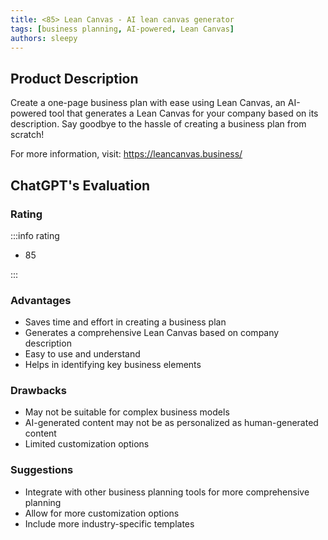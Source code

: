 ```yaml
---
title: <85> Lean Canvas - AI lean canvas generator
tags: [business planning, AI-powered, Lean Canvas]
authors: sleepy
---
```


## Product Description

Create a one-page business plan with ease using Lean Canvas, an AI-powered tool that generates a Lean Canvas for your company based on its description. Say goodbye to the hassle of creating a business plan from scratch!

For more information, visit: https://leancanvas.business/

## ChatGPT's Evaluation

### Rating

:::info rating

- 85

:::

### Advantages

- Saves time and effort in creating a business plan
- Generates a comprehensive Lean Canvas based on company description
- Easy to use and understand
- Helps in identifying key business elements


### Drawbacks

- May not be suitable for complex business models
- AI-generated content may not be as personalized as human-generated content
- Limited customization options

### Suggestions

- Integrate with other business planning tools for more comprehensive planning
- Allow for more customization options
- Include more industry-specific templates